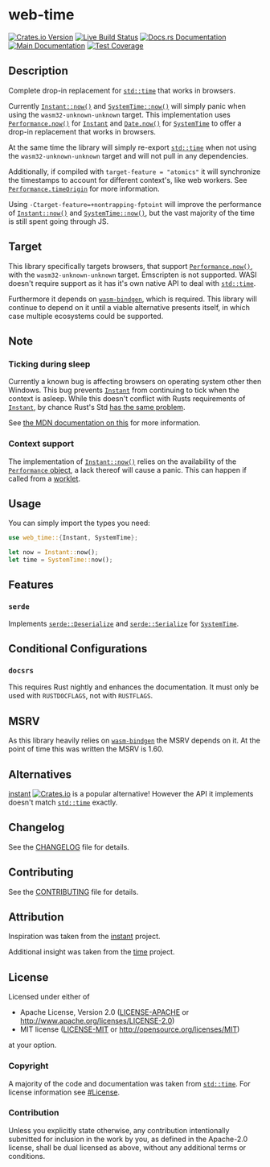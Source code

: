 # web-time

[![Crates.io Version](https://img.shields.io/crates/v/web-time.svg)](https://crates.io/crates/web-time)
[![Live Build Status](https://img.shields.io/github/check-runs/daxpedda/web-time/main?label=CI)](https://github.com/daxpedda/web-time/actions?query=branch%3Amain)
[![Docs.rs Documentation](https://img.shields.io/docsrs/web-time?label=docs.rs)](https://docs.rs/crate/web-time)
[![Main Documentation](https://img.shields.io/github/actions/workflow/status/daxpedda/web-time/coverage-documentation.yaml?branch=main&label=main%20docs)](https://daxpedda.github.io/web-time/doc/web_time)
[![Test Coverage](https://img.shields.io/badge/dynamic/json?url=https%3A%2F%2Fdaxpedda.github.io%2Fweb-time%2Fcoverage%2Fcoverage.json&query=%24.coverage&label=Test%20Coverage)](https://daxpedda.github.io/web-time/coverage)

## Description

Complete drop-in replacement for [`std::time`] that works in browsers.

Currently [`Instant::now()`] and [`SystemTime::now()`] will simply panic when using the
`wasm32-unknown-unknown` target. This implementation uses [`Performance.now()`] for [`Instant`] and
[`Date.now()`] for [`SystemTime`] to offer a drop-in replacement that works in browsers.

At the same time the library will simply re-export [`std::time`] when not using the
`wasm32-unknown-unknown` target and will not pull in any dependencies.

Additionally, if compiled with `target-feature = "atomics"` it will synchronize the timestamps to
account for different context's, like web workers. See [`Performance.timeOrigin`] for more
information.

Using `-Ctarget-feature=+nontrapping-fptoint` will improve the performance of [`Instant::now()`] and
[`SystemTime::now()`], but the vast majority of the time is still spent going through JS.

## Target

This library specifically targets browsers, that support [`Performance.now()`], with the
`wasm32-unknown-unknown` target. Emscripten is not supported. WASI doesn't require support as it has
it's own native API to deal with [`std::time`].

Furthermore it depends on [`wasm-bindgen`], which is required. This library will continue to depend
on it until a viable alternative presents itself, in which case multiple ecosystems could be
supported.

## Note

### Ticking during sleep

Currently a known bug is affecting browsers on operating system other then Windows. This bug
prevents [`Instant`] from continuing to tick when the context is asleep. While this doesn't conflict
with Rusts requirements of [`Instant`], by chance Rust's Std
[has the same problem](https://github.com/rust-lang/rust/issues/79462).

See
[the MDN documentation on this](https://developer.mozilla.org/en-US/docs/Web/API/Performance/now#ticking_during_sleep)
for more information.

### Context support

The implementation of [`Instant::now()`] relies on the availability of the [`Performance` object], a
lack thereof will cause a panic. This can happen if called from a [worklet].

## Usage

You can simply import the types you need:

```rust
use web_time::{Instant, SystemTime};

let now = Instant::now();
let time = SystemTime::now();
```

## Features

### `serde`

Implements [`serde::Deserialize`] and [`serde::Serialize`] for [`SystemTime`].

## Conditional Configurations

### `docsrs`

This requires Rust nightly and enhances the documentation. It must only be used with `RUSTDOCFLAGS`,
not with `RUSTFLAGS`.

## MSRV

As this library heavily relies on [`wasm-bindgen`] the MSRV depends on it. At the point of time this
was written the MSRV is 1.60.

## Alternatives

[instant](https://crates.io/crates/instant)
[![Crates.io](https://img.shields.io/crates/v/instant.svg)](https://crates.io/crates/instant) is a
popular alternative! However the API it implements doesn't match [`std::time`] exactly.

## Changelog

See the [CHANGELOG] file for details.

## Contributing

See the [CONTRIBUTING] file for details.

## Attribution

Inspiration was taken from the [instant](https://github.com/sebcrozet/instant/tree/v0.1.12) project.

Additional insight was taken from the [time](https://github.com/time-rs/time/tree/v0.3.20) project.

## License

Licensed under either of

- Apache License, Version 2.0 ([LICENSE-APACHE] or <http://www.apache.org/licenses/LICENSE-2.0>)
- MIT license ([LICENSE-MIT] or <http://opensource.org/licenses/MIT>)

at your option.

### Copyright

A majority of the code and documentation was taken from [`std::time`]. For license information see
[#License](https://github.com/rust-lang/rust/tree/1.68.1#license).

### Contribution

Unless you explicitly state otherwise, any contribution intentionally submitted for inclusion in the
work by you, as defined in the Apache-2.0 license, shall be dual licensed as above, without any
additional terms or conditions.

[CHANGELOG]: https://github.com/daxpedda/web-time/blob/v1.1.0/CHANGELOG.md
[CONTRIBUTING]: https://github.com/daxpedda/web-time/blob/v1.1.0/CONTRIBUTING.md
[LICENSE-MIT]: https://github.com/daxpedda/web-time/blob/v1.1.0/LICENSE-MIT
[LICENSE-APACHE]: https://github.com/daxpedda/web-time/blob/v1.1.0/LICENSE-APACHE
[worklet]: https://developer.mozilla.org/en-US/docs/Web/API/Worklet
[`Date.now()`]:
	https://developer.mozilla.org/en-US/docs/Web/JavaScript/Reference/Global_Objects/Date/now
[`Instant`]: https://doc.rust-lang.org/std/time/struct.Instant.html
[`Instant::now()`]: https://doc.rust-lang.org/std/time/struct.Instant.html#method.now
[`SystemTime`]: https://doc.rust-lang.org/std/time/struct.SystemTime.html
[`SystemTime::now()`]: https://doc.rust-lang.org/std/time/struct.SystemTime.html#method.now
[`std::time`]: https://doc.rust-lang.org/stable/std/time/
[`performance.now()`]: https://developer.mozilla.org/en-US/docs/Web/API/Performance/now
[`Performance.timeOrigin`]: https://developer.mozilla.org/en-US/docs/Web/API/Performance/timeOrigin
[`Performance` object]: https://developer.mozilla.org/en-US/docs/Web/API/performance_property
[`serde::Deserialize`]: https://docs.rs/serde/1/serde/trait.Deserialize.html
[`serde::Serialize`]: https://docs.rs/serde/1/serde/trait.Serialize.html
[`wasm-bindgen`]: https://crates.io/crates/wasm-bindgen

